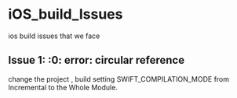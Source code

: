 # iOS_build_Issues
ios build issues that we face 



## Issue 1: <unknown>:0: error: circular reference
change the project , build setting SWIFT_COMPILATION_MODE from Incremental to the Whole Module.
